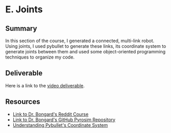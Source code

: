 # E. Joints

## Summary
In this section of the course, I generated a connected, multi-link robot. Using joints, I used pybullet to generate these links, its coordinate system to generate joints between them and used some object-oriented programming techniques to organize my code.

## Deliverable
Here is a link to the [video deliverable](https://youtu.be/mB1GkXb2mrg).

## Resources
- [Link to Dr. Bongard's Reddit Course](https://www.reddit.com/r/ludobots/wiki/joints/)
- [Link to Dr. Bongard's GitHub Pyrosim Repository](https://github.com/jbongard/pyrosim.git)
- [Understanding Pybullet's Coordinate System](https://docs.google.com/presentation/d/1zvZzFyTf8PBNjzQZx_gZk84aUntZo2bUKhpe78yT4OY/edit#slide=id.p)
